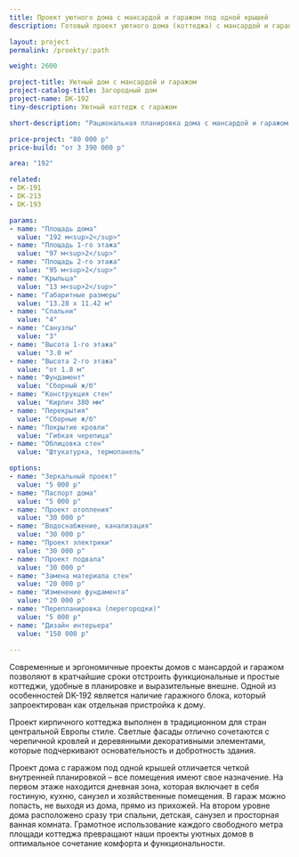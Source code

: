 ```yaml
---
title: Проект уютного дома с мансардой и гаражом под одной крышей
description: Готовый проект уютного дома (коттеджа) с мансардой и гаражом под одной крышей, из кирпича, газобетона или пеноблоков. Площадь&#58; 192 м.кв.

layout: project
permalink: /proekty/:path

weight: 2600

project-title: Уютный дом с мансардой и гаражом
project-catalog-title: Загородный дом
project-name: DK-192
tiny-description: Уютный коттедж с гаражом

short-description: "Рациональная планировка дома с мансардой и гаражом делает его удобным для жизни. Кухня и гостиная это два отдельных помещения. Гараж на одну машину расположен на первом этаже коттеджа, а на втором есть четыре комнаты, в которых может быть кабинет, игровая комната, мастерская, спальня – все, что пожелаете! Вместительная постирочная позволит вместить и сушильную машину, и гладильную доску, и совершенно разные бытовые вещи – от ведер до пылесоса."

price-project: "80 000 р"
price-build: "от 3 390 000 р"

area: "192"

related:
- DK-191
- DK-213
- DK-193

params:
- name: "Площадь дома"
  value: "192 м<sup>2</sup>"
- name: "Площадь 1-го этажа"
  value: "97 м<sup>2</sup>"
- name: "Площадь 2-го этажа"
  value: "95 м<sup>2</sup>"
- name: "Крыльца"
  value: "13 м<sup>2</sup>"
- name: "Габаритные размеры"
  value: "13.28 x 11.42 м"
- name: "Спальни"
  value: "4"
- name: "Санузлы"
  value: "3"
- name: "Высота 1-го этажа"
  value: "3.0 м"
- name: "Высота 2-го этажа"
  value: "от 1.8 м"
- name: "Фундамент"
  value: "Сборный ж/б"
- name: "Конструкция стен"
  value: "Кирпич 380 мм"
- name: "Перекрытия"
  value: "Сборные ж/б"
- name: "Покрытие кровли"
  value: "Гибкая черепица"
- name: "Облицовка стен"
  value: "Штукатурка, термопанель"

options:
- name: "Зеркальный проект"
  value: "5 000 р"
- name: "Паспорт дома"
  value: "5 000 р"
- name: "Проект отопления"
  value: "30 000 р"
- name: "Водоснабжение, канализация"
  value: "30 000 р"
- name: "Проект электрики"
  value: "30 000 р"
- name: "Проект подвала"
  value: "30 000 р"
- name: "Замена материала стен"
  value: "20 000 р"
- name: "Изменение фундамента"
  value: "20 000 р"
- name: "Перепланировка (перегородки)"
  value: "5 000 р"
- name: "Дизайн интерьера"
  value: "150 000 р"
  
---
```

Современные и эргономичные проекты домов с мансардой и гаражом позволяют в кратчайшие сроки отстроить функциональные и простые коттеджи, удобные в планировке и выразительные внешне. Одной из особенностей DK-192 является наличие гаражного блока, который запроектирован как отдельная пристройка к дому.

Проект кирпичного коттеджа выполнен в традиционном для стран центральной Европы стиле. Светлые фасады отлично сочетаются с черепичной кровлей и деревянными декоративными элементами, которые подчеркивают основательность и добротность здания.

Проект дома с гаражом под одной крышей отличается четкой внутренней планировкой – все помещения имеют свое назначение. На первом этаже находится дневная зона, которая включает в себя гостиную, кухню, санузел и хозяйственные помещения. В гараж можно попасть, не выходя из дома, прямо из прихожей. На втором уровне дома расположено сразу три спальни, детская, санузел и просторная ванная комната. Грамотное использование каждого свободного метра площади коттеджа превращают наши проекты уютных домов в оптимальное сочетание комфорта и функциональности.